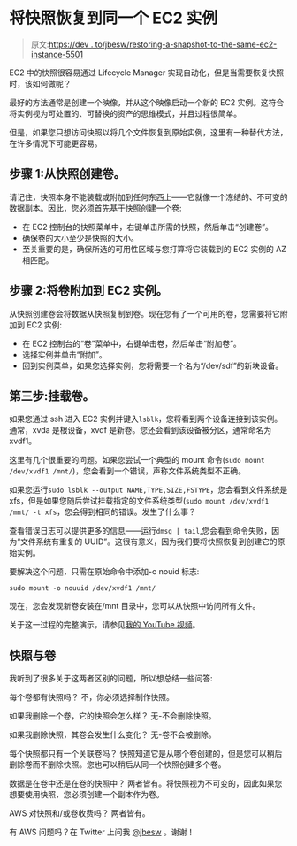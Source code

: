 # 将快照恢复到同一个 EC2 实例

> 原文:[https://dev . to/jbesw/restoring-a-snapshot-to-the-same-ec2-instance-5501](https://dev.to/jbesw/restoring-a-snapshot-to-the-same-ec2-instance-5501)

EC2 中的快照很容易通过 Lifecycle Manager 实现自动化，但是当需要恢复快照时，该如何做呢？

最好的方法通常是创建一个映像，并从这个映像启动一个新的 EC2 实例。这符合将实例视为可处置的、可替换的资产的思维模式，并且过程很简单。

但是，如果您只想访问快照以将几个文件恢复到原始实例，这里有一种替代方法，在许多情况下可能更容易。

## [](#step-1-create-a-volume-from-the-snapshot)步骤 1:从快照创建卷。

请记住，快照本身不能装载或附加到任何东西上——它就像一个冻结的、不可变的数据副本。因此，您必须首先基于快照创建一个卷:

*   在 EC2 控制台的快照菜单中，右键单击所需的快照，然后单击“创建卷”。
*   确保卷的大小至少是快照的大小。
*   至关重要的是，确保所选的可用性区域与您打算将它装载到的 EC2 实例的 AZ 相匹配。

## [](#step-2-attach-the-volume-to-the-ec2-instance)步骤 2:将卷附加到 EC2 实例。

从快照创建卷会将数据从快照复制到卷。现在您有了一个可用的卷，您需要将它附加到 EC2 实例:

*   在 EC2 控制台的“卷”菜单中，右键单击卷，然后单击“附加卷”。
*   选择实例并单击“附加”。
*   回到实例菜单，如果您选择实例，您将需要一个名为“/dev/sdf”的新块设备。

## [](#step-3-mount-the-volume)第三步:挂载卷。

如果您通过 ssh 进入 EC2 实例并键入`lsblk`，您将看到两个设备连接到该实例。通常，xvda 是根设备，xvdf 是新卷。您还会看到该设备被分区，通常命名为 xvdf1。

这里有几个很重要的问题。如果您尝试一个典型的 mount 命令(`sudo mount /dev/xvdf1 /mnt/`)，您会看到一个错误，声称文件系统类型不正确。

如果您运行`sudo lsblk --output NAME,TYPE,SIZE,FSTYPE`，您会看到文件系统是 xfs，但是如果您随后尝试挂载指定的文件系统类型(`sudo mount /dev/xvdf1 /mnt/ -t xfs`，您会得到相同的错误。发生了什么事？

查看错误日志可以提供更多的信息——运行`dmsg | tail`,您会看到命令失败，因为“文件系统有重复的 UUID”。这很有意义，因为我们要将快照恢复到创建它的原始实例。

要解决这个问题，只需在原始命令中添加-o nouid 标志:

`sudo mount -o nouuid /dev/xvdf1 /mnt/`

现在，您会发现新卷安装在/mnt 目录中，您可以从快照中访问所有文件。

关于这一过程的完整演示，请参见[我的 YouTube 视频](https://www.youtube.com/watch?v=85djWS1rDyE)。

## [](#snapshots-versus-volumes)快照与卷

我听到了很多关于这两者区别的问题，所以想总结一些问答:

每个卷都有快照吗？
不，你必须选择制作快照。

如果我删除一个卷，它的快照会怎么样？
无-不会删除快照。

如果我删除快照，其卷会发生什么变化？
无-卷不会被删除。

每个快照都只有一个关联卷吗？
快照知道它是从哪个卷创建的，但是您可以稍后删除卷而不删除快照。您也可以稍后从同一个快照创建多个卷。

数据是在卷中还是在卷的快照中？
两者皆有。将快照视为不可变的，因此如果您想要使用快照，您必须创建一个副本作为卷。

AWS 对快照和/或卷收费吗？
两者皆有。

有 AWS 问题吗？在 Twitter 上问我 [@jbesw](https://twitter.com/jbesw) 。谢谢！